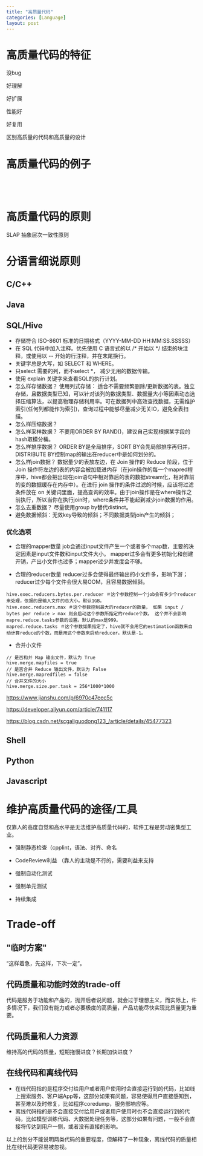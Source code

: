 ```yaml
---
title: "高质量代码"
categories: [Language]
layout: post
---
```


# 高质量代码的特征

没bug

好理解

好扩展

性能好

好复用

区别高质量的代码和高质量的设计



# 高质量代码的例子

```cpp

```

```java

```

```python

```

```shell

```



# 高质量代码的原则

SLAP 抽象层次一致性原则



# 分语言细说原则

## C/C++

## Java

## SQL/Hive

* 存储符合 ISO-8601 标准的日期格式（YYYY-MM-DD HH:MM:SS.SSSSS）
* 在 SQL 代码中加入注释。优先使用 C 语言式的以 /* 开始以 */ 结束的块注释，或使用以 -- 开始的行注释，并在末尾换行。
* 关键字总是大写，如 SELECT 和 WHERE。
* 只select 需要的列，而不select *， 减少无用的数据传输。
* 使用 explain 关键字来查看SQL的执行计划。
* 怎么样存储数据？ 使用列式存储： 适合不需要频繁删除/更新数据的表。独立存储，且数据类型已知，可以针对该列的数据类型、数据量大小等因素动态选择压缩算法，以提高物理存储利用率。可在数据列中高效查找数据，无需维护索引(任何列都能作为索引)，查询过程中能够尽量减少无关IO，避免全表扫描。
* 怎么样压缩数据？
* 怎么样采样数据？ 不要用ORDER BY RAND()，建议自己实现根据某字段的hash取模分桶。
* 怎么样排序数据？ ORDER BY是全局排序，SORT BY会先局部排序再归并，DISTRIBUTE BY控制map的输出在reducer中是如何划分的。
* 怎么样join数据？ 数据量少的表放左边，在 Join 操作的 Reduce 阶段，位于 Join 操作符左边的表的内容会被加载进内存（在join操作的每一个mapred程序中，hive都会把出现在join语句中相对靠后的表的数据stream化，相对靠前的变的数据缓存在内存中）。在进行 join 操作的条件过滤的时候，应该将过滤条件放在 on 关键词里面，提高查询的效率。由于join操作是在where操作之前执行，所以当你在执行join时，where条件并不能起到减少join数据的作用。
* 怎么去重数据？ 尽量使用group by替代distinct。
* 避免数据倾斜：无效key导致的倾斜；不同数据类型join产生的倾斜；


### 优化选项

* 合理的mapper数量
job会通过input文件产生一个或者多个map数，主要的决定因素是input文件数和input文件大小。
mapper过多会有更多初始化和创建开销，产出小文件也过多；mapper过少并发度会不够。

* 合理的reducer数量
reducer过多会使得最终输出的小文件多，影响下游；reducer过少每个文件会很大易OOM，且容易数据倾斜。

```
hive.exec.reducers.bytes.per.reducer ＃这个参数控制一个job会有多少个reducer来处理，依据的是输入文件的总大小。默认1GB。
hive.exec.reducers.max ＃这个参数控制最大的reducer的数量， 如果 input / bytes per reduce > max 则会启动这个参数所指定的reduce个数。 这个并不会影响mapre.reduce.tasks参数的设置。默认的max是999。
mapred.reduce.tasks ＃这个参数如果指定了，hive就不会用它的estimation函数来自动计算reduce的个数，而是用这个参数来启动reducer。默认是-1。
```

* 合并小文件
```
// 是否和并 Map 输出文件，默认为 True
hive.merge.mapfiles = true
// 是否合并 Reduce 输出文件，默认为 False
hive.merge.mapredfiles = false
// 合并文件的大小
hive.merge.size.per.task = 256*1000*1000
```



https://www.jianshu.com/p/6970c47eec5c

https://developer.aliyun.com/article/741117

https://blog.csdn.net/scgaliguodong123_/article/details/45477323

## Shell

## Python

## Javascript




# 维护高质量代码的途径/工具

仅靠人的高度自觉和高水平是无法维护高质量代码的，软件工程是劳动密集型工业。

* 强制静态检查（cpplint，语法、对齐、命名

* CodeReview利益 （靠人的主动是不行的，需要利益来支持

* 强制自动化测试

* 强制单元测试

* 持续集成




# Trade-off

## "临时方案"

“这样着急，先这样，下次一定”。

## 代码质量和功能时效的trade-off

代码是服务于功能和产品的，抛开后者说问题，就会过于理想主义，而实际上，许多情况下，我们没有能力或者必要极度的高质量，产品功能尽快实现比质量更为重要。

## 代码质量和人力资源

维持高的代码的质量，短期拖慢进度？长期加快进度？

## 在线代码和离线代码

* 在线代码指的是程序交付给用户或者用户使用时会直接运行到的代码，比如线上搜索服务、客户端App等，这部分如果有问题，容易使得用户直接感知到，甚至难以及时修复，比如程序coredump，服务部响应等。
* 离线代码指的是不会直接交付给用户或者用户使用时也不会直接运行到的代码，比如模型训练代码、大数据处理任务等，这部分如果有问题，一般不会直接将传达到用户一侧，或者没有直接的影响。

以上的划分不能说明两类代码的重要程度，但解释了一种现象，离线代码的质量相比在线代码更容易被忽视。



